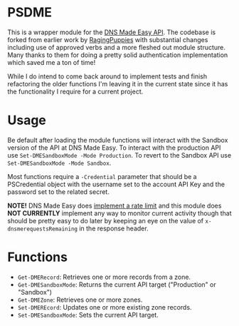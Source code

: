 # PSDME

This is a wrapper module for the [DNS Made Easy API](https://api-docs.dnsmadeeasy.com/). The codebase is forked from earlier work by [RagingPuppies](https://github.com/RagingPuppies/PSMadeEasy) with substantial changes including use of approved verbs and a more fleshed out module structure. Many thanks to them for doing a pretty solid authentication implementation which saved me a ton of time!

While I do intend to come back around to implement tests and finish refactoring the older functions I'm leaving it in the current state since it has the functionality I require for a current project.

# Usage

Be default after loading the module functions will interact with the Sandbox version of the API at DNS Made Easy. To interact with the production API use `Set-DMESandboxMode -Mode Production`. To revert to the Sandbox API use `Set-DMESandboxMode -Mode Sandbox`.

Most functions require a `-Credential` parameter that should be a PSCredential object with the username set to the account API Key and the password set to the related secret.

**NOTE!** DNS Made Easy does [implement a rate limit](https://api-docs.dnsmadeeasy.com/#f6f3c489-422d-4cf0-bccb-1933e6d655ac) and this module does **NOT CURRENTLY** implement any way to monitor current activity though that should be pretty easy to do later by keeping an eye on the value of `x-dnsmerequestsRemaining` in the response header.

# Functions

- `Get-DMERecord`: Retrieves one or more records from a zone.
- `Get-DMESandboxMode`: Returns the current API target ("Production" or "Sandbox")
- `Get-DMEZone`: Retrieves one or more zones.
- `Set-DMEREcord`: Updates one or more existing zone records.
- `Set-DMESandboxMode`: Sets the current API target.